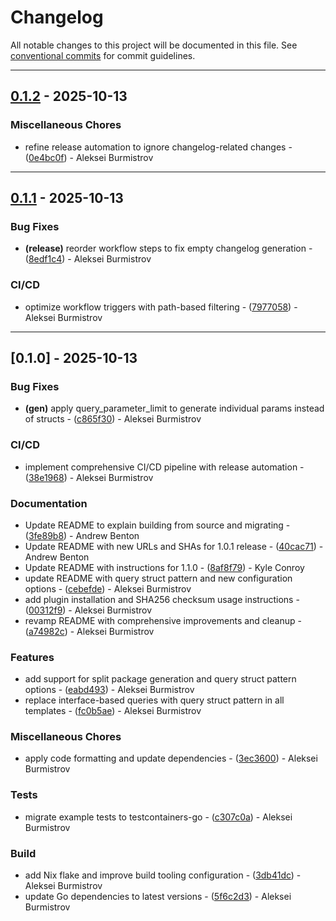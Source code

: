 # Changelog

All notable changes to this project will be documented in this file. See [conventional commits](https://www.conventionalcommits.org/) for commit guidelines.

---
## [0.1.2](https://github.com/MrEhbr/sqlc-gen-go/compare/v0.1.1..v0.1.2) - 2025-10-13

### Miscellaneous Chores

- refine release automation to ignore changelog-related changes - ([0e4bc0f](https://github.com/MrEhbr/sqlc-gen-go/commit/0e4bc0f662f85bd72420d0499a6b9d0eea552b29)) - Aleksei Burmistrov

---
## [0.1.1](https://github.com/MrEhbr/sqlc-gen-go/compare/v0.1.0..v0.1.1) - 2025-10-13

### Bug Fixes

- **(release)** reorder workflow steps to fix empty changelog generation - ([8edf1c4](https://github.com/MrEhbr/sqlc-gen-go/commit/8edf1c43b86f8d5735ab88fc4a4c5cd4aa4cf522)) - Aleksei Burmistrov

### CI/CD

- optimize workflow triggers with path-based filtering - ([7977058](https://github.com/MrEhbr/sqlc-gen-go/commit/7977058784bc2c8ee3e6d9f9d9a690cab742f39e)) - Aleksei Burmistrov

---
## [0.1.0] - 2025-10-13

### Bug Fixes

- **(gen)** apply query_parameter_limit to generate individual params instead of structs - ([c865f30](https://github.com/MrEhbr/sqlc-gen-go/commit/c865f3062812746a24a306d16a0a089bbeebb1d5)) - Aleksei Burmistrov

### CI/CD

- implement comprehensive CI/CD pipeline with release automation - ([38e1968](https://github.com/MrEhbr/sqlc-gen-go/commit/38e19680655ed1199567fe92c0fa182467e04b1d)) - Aleksei Burmistrov

### Documentation

- Update README to explain building from source and migrating - ([3fe89b8](https://github.com/MrEhbr/sqlc-gen-go/commit/3fe89b8062caada827d9241329ce6800af3f55f1)) - Andrew Benton
- Update README with new URLs and SHAs for 1.0.1 release - ([40cac71](https://github.com/MrEhbr/sqlc-gen-go/commit/40cac7122dada30442c74c8840ddd7b3f0acc18f)) - Andrew Benton
- Update README with instructions for 1.1.0 - ([8af8f79](https://github.com/MrEhbr/sqlc-gen-go/commit/8af8f7964d140bd154d08f16088f3f1b0b9bc99c)) - Kyle Conroy
- update README with query struct pattern and new configuration options - ([cebefde](https://github.com/MrEhbr/sqlc-gen-go/commit/cebefde93d0b12d370374954d71aa3154302a4cc)) - Aleksei Burmistrov
- add plugin installation and SHA256 checksum usage instructions - ([00312f9](https://github.com/MrEhbr/sqlc-gen-go/commit/00312f9c4a11e5b532087fd28e274e4590ff2977)) - Aleksei Burmistrov
- revamp README with comprehensive improvements and cleanup - ([a74982c](https://github.com/MrEhbr/sqlc-gen-go/commit/a74982c3666eda0624e7a0dc4d752411a70dfb0d)) - Aleksei Burmistrov

### Features

- add support for split package generation and query struct pattern options - ([eabd493](https://github.com/MrEhbr/sqlc-gen-go/commit/eabd493ec2c1c89e07c496238ff2453cd862cfb6)) - Aleksei Burmistrov
- replace interface-based queries with query struct pattern in all templates - ([fc0b5ae](https://github.com/MrEhbr/sqlc-gen-go/commit/fc0b5ae689f0a07c93d95efdf2be267a81a0da7f)) - Aleksei Burmistrov

### Miscellaneous Chores

- apply code formatting and update dependencies - ([3ec3600](https://github.com/MrEhbr/sqlc-gen-go/commit/3ec360039c21e50d913e3eb8521ad6fe4fd3fda1)) - Aleksei Burmistrov

### Tests

- migrate example tests to testcontainers-go - ([c307c0a](https://github.com/MrEhbr/sqlc-gen-go/commit/c307c0aac538dfda21143c8a765853cf4506cf24)) - Aleksei Burmistrov

### Build

- add Nix flake and improve build tooling configuration - ([3db41dc](https://github.com/MrEhbr/sqlc-gen-go/commit/3db41dcfc0817dd8b37351a668a524183037c168)) - Aleksei Burmistrov
- update Go dependencies to latest versions - ([5f6c2d3](https://github.com/MrEhbr/sqlc-gen-go/commit/5f6c2d3babd8ebb043ced695b82d086c82bce419)) - Aleksei Burmistrov

<!-- generated by git-cliff -->
